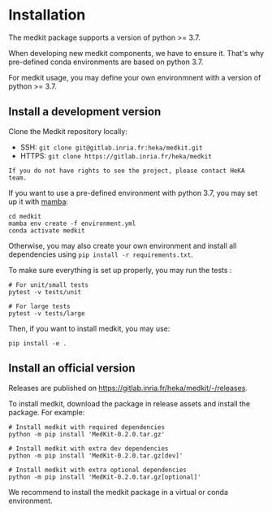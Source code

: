 # Installation

The medkit package supports a version of python >= 3.7.

When developing new medkit components, we have to ensure it.
That's why pre-defined conda environments are based on python 3.7.

For medkit usage, you may define your own environmnent with a version of
python >= 3.7.

## Install a development version

Clone the Medkit repository locally:
  - SSH: `git clone git@gitlab.inria.fr:heka/medkit.git`
  - HTTPS: `git clone https://gitlab.inria.fr/heka/medkit`

```{note}
If you do not have rights to see the project, please contact HeKA team.
```
If you want to use a pre-defined environment with python 3.7, you may set up it
with [mamba](https://mamba.readthedocs.io/en/latest/user_guide/mamba.html):

```shell
cd medkit
mamba env create -f environment.yml
conda activate medkit
```

Otherwise, you may also create your own environment and install all
dependencies using `pip install -r requirements.txt`.

To make sure everything is set up properly, you may run the tests :

```
# For unit/small tests
pytest -v tests/unit

# For large tests
pytest -v tests/large
```

Then, if you want to install medkit, you may use:
```
pip install -e .
```

## Install an official version

Releases are published on <https://gitlab.inria.fr/heka/medkit/-/releases>.

To install medkit, download the package in release assets and install the package.
For example:

```
# Install medkit with required dependencies
python -m pip install 'MedKit-0.2.0.tar.gz'

# Install medkit with extra dev dependencies
python -m pip install 'MedKit-0.2.0.tar.gz[dev]'

# Install medkit with extra optional dependencies
python -m pip install 'MedKit-0.2.0.tar.gz[optional]'
```

We recommend to install the medkit package in a virtual or conda environment.